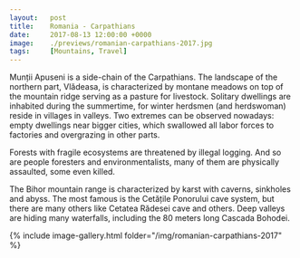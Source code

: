 ```yaml
---
layout:   post
title:    Romania - Carpathians
date:     2017-08-13 12:00:00 +0000
image:    ./previews/romanian-carpathians-2017.jpg
tags:     [Mountains, Travel]
---
```


Munții Apuseni is a side-chain of the Carpathians. The landscape of the northern part, Vlădeasa, is characterized by montane meadows on top of the mountain ridge serving as a pasture for livestock. Solitary dwellings are inhabited during the summertime, for winter herdsmen (and herdswoman) reside in villages in valleys. Two extremes can be observed nowadays: empty dwellings near bigger cities, which swallowed all labor forces to factories and overgrazing in other parts.

Forests with fragile ecosystems are threatened by illegal logging. And so are people foresters and environmentalists, many of them are physically assaulted, some even killed.

The Bihor mountain range is characterized by karst with caverns, sinkholes and abyss. The most famous is the Cetățile Ponorului cave system, but there are many others like Cetatea Rădesei cave and others. Deep valleys are hiding many waterfalls, including the 80 meters long Cascada Bohodei.

<div class="row">
    <article class="article col col-12 col-t-12">
    {% include image-gallery.html folder="/img/romanian-carpathians-2017" %}
    </article>
</div>
